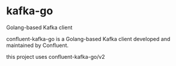 # kafka-go

Golang-based Kafka client 

confluent-kafka-go is a Golang-based Kafka client developed and maintained by Confluent.

this project uses confluent-kafka-go/v2